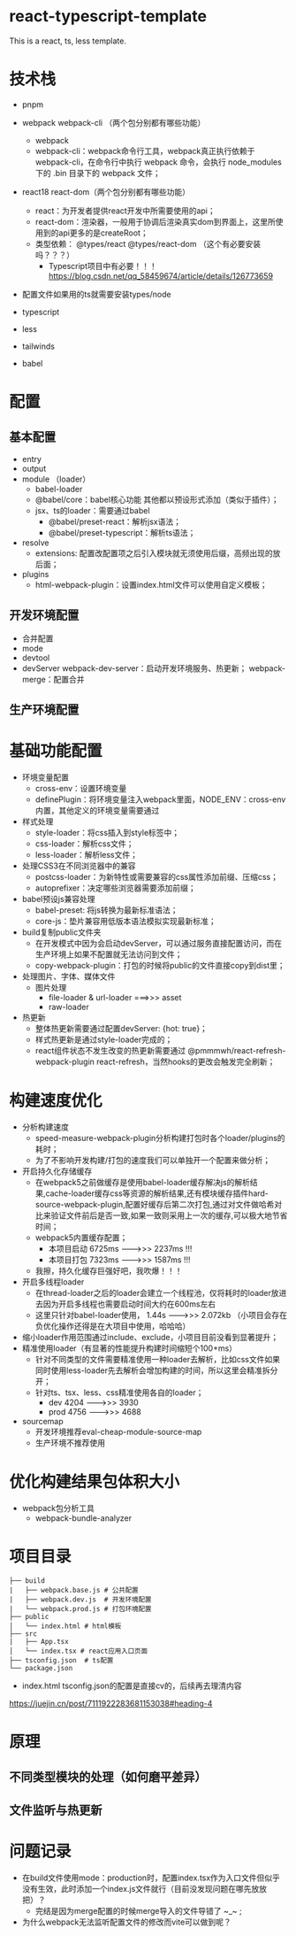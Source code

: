 <!--
 * @Author: xiaohu
 * @Date: 2023-08-16 10:26:31
 * @LastEditors: lzy-Jerry
 * @LastEditTime: 2023-08-18 22:31:05
 * @FilePath: \react-typescript-template\README.md
 * @Description: 
-->
# react-typescript-template
This is a react, ts, less template.

# 技术栈
- pnpm
- webpack webpack-cli （两个包分别都有哪些功能）
  - webpack 
  - webpack-cli：webpack命令行工具，webpack真正执行依赖于webpack-cli，在命令行中执行 webpack 命令，会执行 node_modules 下的 .bin 目录下的 webpack 文件；
- react18 react-dom（两个包分别都有哪些功能）
  - react：为开发者提供react开发中所需要使用的api；
  - react-dom：渲染器，一般用于协调后渲染真实dom到界面上，这里所使用到的api更多的是createRoot；
  - 类型依赖： @types/react @types/react-dom （这个有必要安装吗？？？）
    - Typescript项目中有必要！！！ https://blog.csdn.net/qq_58459674/article/details/126773659
- 配置文件如果用的ts就需要安装types/node
- typescript
- less
- tailwinds

- babel


# 配置
## 基本配置
- entry
- output
- module （loader）
  - babel-loader
  - @babel/core：babel核心功能 其他都以预设形式添加（类似于插件）；
  - jsx、ts的loader：需要通过babel
    - @babel/preset-react：解析jsx语法；
    - @babel/preset-typescript：解析ts语法；
- resolve
  - extensions: 配置改配置项之后引入模块就无须使用后缀，高频出现的放后面；
- plugins
  - html-webpack-plugin：设置index.html文件可以使用自定义模板；

## 开发环境配置
- 合并配置
- mode
- devtool
- devServer
webpack-dev-server：启动开发环境服务、热更新；
webpack-merge：配置合并
## 生产环境配置
# 基础功能配置
- 环境变量配置
  - cross-env：设置环境变量
  - definePlugin：将环境变量注入webpack里面，NODE_ENV：cross-env内置，其他定义的环境变量需要通过
- 样式处理
  - style-loader：将css插入到style标签中；
  - css-loader：解析css文件；
  - less-loader：解析less文件；
- 处理CSS3在不同浏览器中的兼容
  - postcss-loader：为新特性或需要兼容的css属性添加前缀、压缩css；
  - autoprefixer：决定哪些浏览器需要添加前缀；
- babel预设js兼容处理
  - babel-preset: 将js转换为最新标准语法；
  - core-js：垫片兼容用低版本语法模拟实现最新标准；
- build复制public文件夹
  - 在开发模式中因为会启动devServer，可以通过服务直接配置访问，而在生产环境上如果不配置就无法访问到文件；
  - copy-webpack-plugin：打包的时候将public的文件直接copy到dist里；
- 处理图片、字体、媒体文件
  - 图片处理
    - file-loader & url-loader ===>>> asset
    - raw-loader
- 热更新
  - 整体热更新需要通过配置devServer: {hot: true}；
  - 样式热更新是通过style-loader完成的；
  - react组件状态不发生改变的热更新需要通过  @pmmmwh/react-refresh-webpack-plugin react-refresh，当然hooks的更改会触发完全刷新；

# 构建速度优化
- 分析构建速度
  - speed-measure-webpack-plugin分析构建打包时各个loader/plugins的耗时；
  - 为了不影响开发构建/打包的速度我们可以单独开一个配置来做分析；
- 开启持久化存储缓存
  - 在webpack5之前做缓存是使用babel-loader缓存解决js的解析结果,cache-loader缓存css等资源的解析结果,还有模块缓存插件hard-source-webpack-plugin,配置好缓存后第二次打包,通过对文件做哈希对比来验证文件前后是否一致,如果一致则采用上一次的缓存,可以极大地节省时间；
  - webpack5内置缓存配置；
    - 本项目启动 6725ms --->>> 2237ms !!!
    - 本项目打包 7323ms --->>> 1587ms !!!
  - 我擦，持久化缓存巨强好吧，我吹爆！！！
- 开启多线程loader
  - 在thread-loader之后的loader会建立一个线程池，仅将耗时的loader放进去因为开启多线程也需要启动时间大约在600ms左右
  - 这里只针对babel-loader使用， 1.44s --->>> 2.072kb （小项目会存在负优化操作还得是在大项目中使用，哈哈哈）
- 缩小loader作用范围通过include、exclude，小项目目前没看到显著提升；
- 精准使用loader（有显著的性能提升构建时间缩短个100+ms）
  - 针对不同类型的文件需要精准使用一种loader去解析，比如css文件如果同时使用less-loader先去解析会增加构建的时间，所以这里会精准拆分开；
  - 针对ts、tsx、less、css精准使用各自的loader；
    - dev 4204 --->>> 3930
    - prod 4756 --->>> 4688
- sourcemap
  - 开发环境推荐eval-cheap-module-source-map
  - 生产环境不推荐使用
# 优化构建结果包体积大小
- webpack包分析工具
  - webpack-bundle-analyzer 
# 项目目录

```
├── build
|   ├── webpack.base.js # 公共配置
|   ├── webpack.dev.js  # 开发环境配置
|   └── webpack.prod.js # 打包环境配置
├── public
│   └── index.html # html模板
├── src
|   ├── App.tsx 
│   └── index.tsx # react应用入口页面
├── tsconfig.json  # ts配置
└── package.json
```
- index.html tsconfig.json的配置是直接cv的，后续再去理清内容



https://juejin.cn/post/7111922283681153038#heading-4



# 原理
## 不同类型模块的处理（如何磨平差异）
## 文件监听与热更新








# 问题记录
- 在build文件使用mode：production时，配置index.tsx作为入口文件但似乎没有生效，此时添加一个index.js文件就行（目前没发现问题在哪先放放把）？
  - 完结是因为merge配置的时候merge导入的文件导错了 ~_~ ;
- 为什么webpack无法监听配置文件的修改而vite可以做到呢？